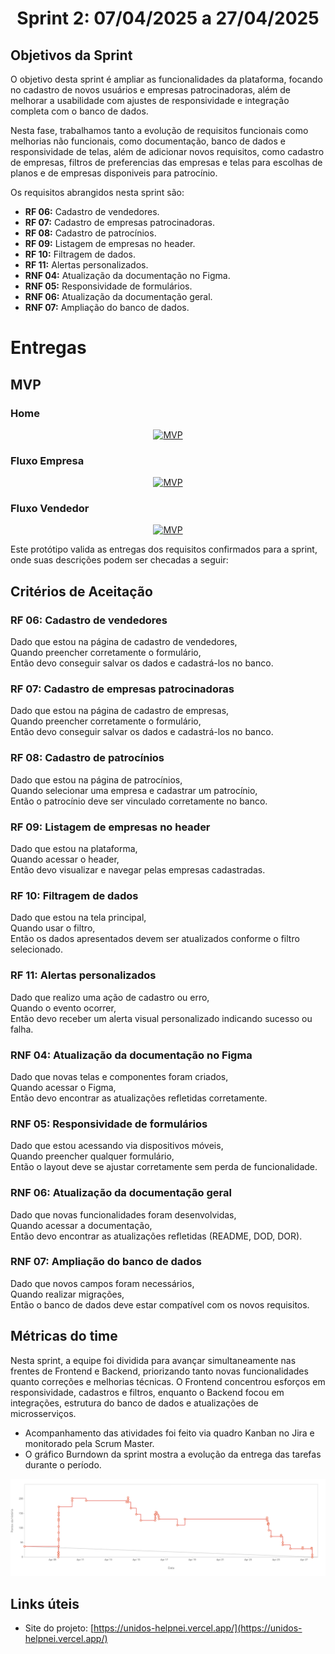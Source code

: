 <span id="topo">

<h1 align="center">Sprint 2: 07/04/2025 a 27/04/2025</h1>

<span id="objetivos">

## Objetivos da Sprint

O objetivo desta sprint é ampliar as funcionalidades da plataforma, focando no cadastro de novos usuários e empresas patrocinadoras, além de melhorar a usabilidade com ajustes de responsividade e integração completa com o banco de dados.

Nesta fase, trabalhamos tanto a evolução de requisitos funcionais como melhorias não funcionais, como documentação, banco de dados e responsividade de telas, além de adicionar novos requisitos, como cadastro de empresas, filtros de preferencias das empresas e telas para escolhas de planos e de empresas disponiveis para patrocínio.

Os requisitos abrangidos nesta sprint são:

- **RF 06:** Cadastro de vendedores.
- **RF 07:** Cadastro de empresas patrocinadoras.
- **RF 08:** Cadastro de patrocínios.
- **RF 09:** Listagem de empresas no header.
- **RF 10:** Filtragem de dados.
- **RF 11:** Alertas personalizados.
- **RNF 04:** Atualização da documentação no Figma.
- **RNF 05:** Responsividade de formulários.
- **RNF 06:** Atualização da documentação geral.
- **RNF 07:** Ampliação do banco de dados.

# Entregas

## MVP

### Home

<div align="center">

[![MVP](https://img.youtube.com/vi/mDbiHK8ujrc/hqdefault.jpg)](https://www.youtube.com/watch?v=mDbiHK8ujrc)

</div>

### Fluxo Empresa

<div align="center">

[![MVP](https://img.youtube.com/vi/ojBnZlTaS-M/hqdefault.jpg)](https://www.youtube.com/watch?v=ojBnZlTaS-M)

</div>

### Fluxo Vendedor

<div align="center">

[![MVP](https://img.youtube.com/vi/lahZBH8zl_g/hqdefault.jpg)](https://www.youtube.com/watch?v=lahZBH8zl_g)

</div>

Este protótipo valida as entregas dos requisitos confirmados para a sprint, onde suas descrições podem ser checadas a seguir:

## Critérios de Aceitação

### RF 06: Cadastro de vendedores
Dado que estou na página de cadastro de vendedores,  
Quando preencher corretamente o formulário,  
Então devo conseguir salvar os dados e cadastrá-los no banco.

### RF 07: Cadastro de empresas patrocinadoras
Dado que estou na página de cadastro de empresas,  
Quando preencher corretamente o formulário,  
Então devo conseguir salvar os dados e cadastrá-los no banco.

### RF 08: Cadastro de patrocínios
Dado que estou na página de patrocínios,  
Quando selecionar uma empresa e cadastrar um patrocínio,  
Então o patrocínio deve ser vinculado corretamente no banco.

### RF 09: Listagem de empresas no header
Dado que estou na plataforma,  
Quando acessar o header,  
Então devo visualizar e navegar pelas empresas cadastradas.

### RF 10: Filtragem de dados
Dado que estou na tela principal,  
Quando usar o filtro,  
Então os dados apresentados devem ser atualizados conforme o filtro selecionado.

### RF 11: Alertas personalizados
Dado que realizo uma ação de cadastro ou erro,  
Quando o evento ocorrer,  
Então devo receber um alerta visual personalizado indicando sucesso ou falha.

### RNF 04: Atualização da documentação no Figma
Dado que novas telas e componentes foram criados,  
Quando acessar o Figma,  
Então devo encontrar as atualizações refletidas corretamente.

### RNF 05: Responsividade de formulários
Dado que estou acessando via dispositivos móveis,  
Quando preencher qualquer formulário,  
Então o layout deve se ajustar corretamente sem perda de funcionalidade.

### RNF 06: Atualização da documentação geral
Dado que novas funcionalidades foram desenvolvidas,  
Quando acessar a documentação,  
Então devo encontrar as atualizações refletidas (README, DOD, DOR).

### RNF 07: Ampliação do banco de dados
Dado que novos campos foram necessários,  
Quando realizar migrações,  
Então o banco de dados deve estar compatível com os novos requisitos.

## Métricas do time

Nesta sprint, a equipe foi dividida para avançar simultaneamente nas frentes de Frontend e Backend, priorizando tanto novas funcionalidades quanto correções e melhorias técnicas. O Frontend concentrou esforços em responsividade, cadastros e filtros, enquanto o Backend focou em integrações, estrutura do banco de dados e atualizações de microsserviços.

- Acompanhamento das atividades foi feito via quadro Kanban no Jira e monitorado pela Scrum Master.
- O gráfico Burndown da sprint mostra a evolução da entrega das tarefas durante o período.

<div align="center">

![Burndown Chart](https://github.com/matheuskarnas/API-2/blob/main/documentation/sprints-reports/sprint-2/borndown-sprint-2.png)

</div>

<span id="links">

## Links úteis

- Site do projeto: [https://unidos-helpnei.vercel.app/](https://unidos-helpnei.vercel.app/)
